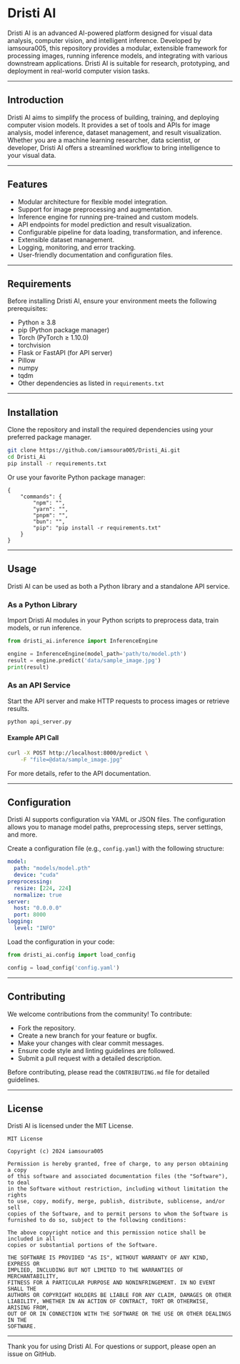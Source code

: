 # Dristi AI

Dristi AI is an advanced AI-powered platform designed for visual data analysis, computer vision, and intelligent inference. Developed by iamsoura005, this repository provides a modular, extensible framework for processing images, running inference models, and integrating with various downstream applications. Dristi AI is suitable for research, prototyping, and deployment in real-world computer vision tasks.

---

## Introduction

Dristi AI aims to simplify the process of building, training, and deploying computer vision models. It provides a set of tools and APIs for image analysis, model inference, dataset management, and result visualization. Whether you are a machine learning researcher, data scientist, or developer, Dristi AI offers a streamlined workflow to bring intelligence to your visual data.

---

## Features

- Modular architecture for flexible model integration.
- Support for image preprocessing and augmentation.
- Inference engine for running pre-trained and custom models.
- API endpoints for model prediction and result visualization.
- Configurable pipeline for data loading, transformation, and inference.
- Extensible dataset management.
- Logging, monitoring, and error tracking.
- User-friendly documentation and configuration files.

---

## Requirements

Before installing Dristi AI, ensure your environment meets the following prerequisites:

- Python ≥ 3.8
- pip (Python package manager)
- Torch (PyTorch ≥ 1.10.0)
- torchvision
- Flask or FastAPI (for API server)
- Pillow
- numpy
- tqdm
- Other dependencies as listed in `requirements.txt`

---

## Installation

Clone the repository and install the required dependencies using your preferred package manager.

```bash
git clone https://github.com/iamsoura005/Dristi_Ai.git
cd Dristi_Ai
pip install -r requirements.txt
```

Or use your favorite Python package manager:

```packagemanagers
{
    "commands": {
        "npm": "",
        "yarn": "",
        "pnpm": "",
        "bun": "",
        "pip": "pip install -r requirements.txt"
    }
}
```

---

## Usage

Dristi AI can be used as both a Python library and a standalone API service.

### As a Python Library

Import Dristi AI modules in your Python scripts to preprocess data, train models, or run inference.

```python
from dristi_ai.inference import InferenceEngine

engine = InferenceEngine(model_path='path/to/model.pth')
result = engine.predict('data/sample_image.jpg')
print(result)
```

### As an API Service

Start the API server and make HTTP requests to process images or retrieve results.

```bash
python api_server.py
```

#### Example API Call

```bash
curl -X POST http://localhost:8000/predict \
    -F "file=@data/sample_image.jpg"
```

For more details, refer to the API documentation.

---

## Configuration

Dristi AI supports configuration via YAML or JSON files. The configuration allows you to manage model paths, preprocessing steps, server settings, and more.

Create a configuration file (e.g., `config.yaml`) with the following structure:

```yaml
model:
  path: "models/model.pth"
  device: "cuda"
preprocessing:
  resize: [224, 224]
  normalize: true
server:
  host: "0.0.0.0"
  port: 8000
logging:
  level: "INFO"
```

Load the configuration in your code:

```python
from dristi_ai.config import load_config

config = load_config('config.yaml')
```

---

## Contributing

We welcome contributions from the community! To contribute:

- Fork the repository.
- Create a new branch for your feature or bugfix.
- Make your changes with clear commit messages.
- Ensure code style and linting guidelines are followed.
- Submit a pull request with a detailed description.

Before contributing, please read the `CONTRIBUTING.md` file for detailed guidelines.

---

## License

Dristi AI is licensed under the MIT License.

```
MIT License

Copyright (c) 2024 iamsoura005

Permission is hereby granted, free of charge, to any person obtaining a copy
of this software and associated documentation files (the "Software"), to deal
in the Software without restriction, including without limitation the rights
to use, copy, modify, merge, publish, distribute, sublicense, and/or sell
copies of the Software, and to permit persons to whom the Software is
furnished to do so, subject to the following conditions:

The above copyright notice and this permission notice shall be included in all
copies or substantial portions of the Software.

THE SOFTWARE IS PROVIDED "AS IS", WITHOUT WARRANTY OF ANY KIND, EXPRESS OR
IMPLIED, INCLUDING BUT NOT LIMITED TO THE WARRANTIES OF MERCHANTABILITY,
FITNESS FOR A PARTICULAR PURPOSE AND NONINFRINGEMENT. IN NO EVENT SHALL THE
AUTHORS OR COPYRIGHT HOLDERS BE LIABLE FOR ANY CLAIM, DAMAGES OR OTHER
LIABILITY, WHETHER IN AN ACTION OF CONTRACT, TORT OR OTHERWISE, ARISING FROM,
OUT OF OR IN CONNECTION WITH THE SOFTWARE OR THE USE OR OTHER DEALINGS IN THE
SOFTWARE.
```

---

Thank you for using Dristi AI. For questions or support, please open an issue on GitHub.
